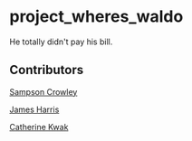 project_wheres_waldo
====================

He totally didn't pay his bill.

## Contributors

[Sampson Crowley](https://github.com/SampsonCrowley)

[James Harris](https://github.com/DawnPaladin)

[Catherine Kwak](https://github.com/khopsickle)
